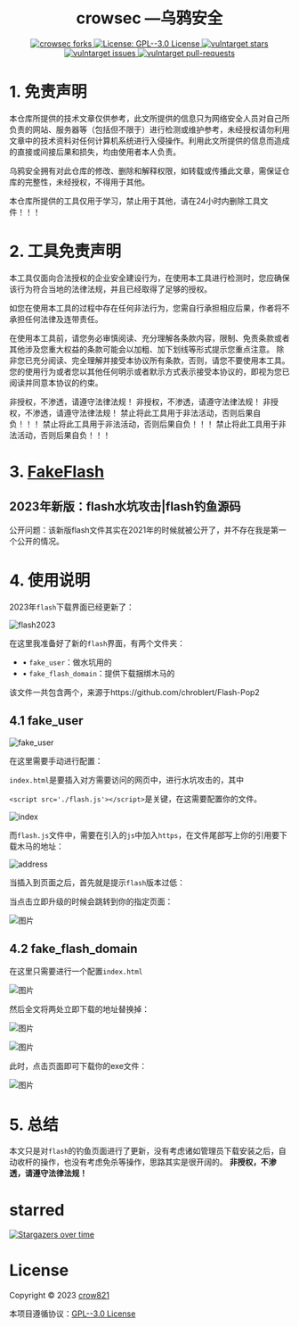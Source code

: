 <h1 align="center">crowsec —乌鸦安全</h1>

<p align="center">
  <a href="https://github.com/crow821/github-profile-readme-generator/fork" target="blank">
	<img src="https://img.shields.io/github/forks/crow821/FakeFlash?style=flat-square" alt="crowsec forks"/>
  </a>
  <a href="https://github.com/crow821/FakeFlash/blob/main/LICENSE" target="blank">
    <img alt="License: GPL--3.0 License" src="https://img.shields.io/github/license/crow821/Vulntarget" />
  </a>
  <a href="https://github.com/crow821/github-profile-readme-generator/stargazers" target="blank">
	<img src="https://img.shields.io/github/stars/crow821/FakeFlash?style=flat-square" alt="vulntarget stars"/>
  </a>
  <a href="https://github.com/crow821/github-profile-readme-generator/issues" target="blank">
	<img src="https://img.shields.io/github/issues/crow821/FakeFlash?style=flat-square" alt="vulntarget issues"/>
  </a>
  <a href="https://github.com/crow821/github-profile-readme-generator/pulls" target="blank">
	<img src="https://img.shields.io/github/issues-pr/crow821/FakeFlash?style=flat-square" alt="vulntarget pull-requests"/>
  </a>


# 1. 免责声明

本仓库所提供的技术文章仅供参考，此文所提供的信息只为网络安全人员对自己所负责的网站、服务器等（包括但不限于）进行检测或维护参考，未经授权请勿利用文章中的技术资料对任何计算机系统进行入侵操作。利用此文所提供的信息而造成的直接或间接后果和损失，均由使用者本人负责。

乌鸦安全拥有对此仓库的修改、删除和解释权限，如转载或传播此文章，需保证仓库的完整性，未经授权，不得用于其他。

本仓库所提供的工具仅用于学习，禁止用于其他，请在24小时内删除工具文件！！！

# 2. 工具免责声明

本工具仅面向合法授权的企业安全建设行为，在使用本工具进行检测时，您应确保该行为符合当地的法律法规，并且已经取得了足够的授权。

如您在使用本工具的过程中存在任何非法行为，您需自行承担相应后果，作者将不承担任何法律及连带责任。

在使用本工具前，请您务必审慎阅读、充分理解各条款内容，限制、免责条款或者其他涉及您重大权益的条款可能会以加粗、加下划线等形式提示您重点注意。 除非您已充分阅读、完全理解并接受本协议所有条款，否则，请您不要使用本工具。您的使用行为或者您以其他任何明示或者默示方式表示接受本协议的，即视为您已阅读并同意本协议的约束。


非授权，不渗透，请遵守法律法规！
非授权，不渗透，请遵守法律法规！
非授权，不渗透，请遵守法律法规！
禁止将此工具用于非法活动，否则后果自负！！！
禁止将此工具用于非法活动，否则后果自负！！！
禁止将此工具用于非法活动，否则后果自负！！！

# 3. [FakeFlash](https://github.com/crow821/FakeFlash)

## 2023年新版：flash水坑攻击|flash钓鱼源码

公开问题：该新版flash文件其实在2021年的时候就被公开了，并不存在我是第一个公开的情况。



# 4. 使用说明



2023年`flash`下载界面已经更新了：



![flash2023](Readme.assets/flash2023.png)



在这里我准备好了新的`flash`界面，有两个文件夹：

- • `fake_user`：做水坑用的
- • `fake_flash_domain`：提供下载捆绑木马的

该文件一共包含两个，来源于https://github.com/chroblert/Flash-Pop2

## 4.1 fake_user



![fake_user](Readme.assets/fake_user.png)





在这里需要手动进行配置：

`index.html`是要插入对方需要访问的网页中，进行水坑攻击的，其中

`<script src='./flash.js'></script>`是关键，在这需要配置你的文件。

![index](Readme.assets/index.png)



而`flash.js`文件中，需要在引入的`js`中加入`https`，在文件尾部写上你的引用要下载木马的地址：



![address](Readme.assets/address.png)



当插入到页面之后，首先就是提示`flash`版本过低：



当点击立即升级的时候会跳转到你的指定页面：

![图片](Readme.assets/640-20230209165337829.png)

## 4.2 fake_flash_domain

在这里只需要进行一个配置`index.html`

![图片](Readme.assets/640-20230209165337836.png)

然后全文将两处立即下载的地址替换掉：

![图片](Readme.assets/640-20230209165337706.png)

![图片](Readme.assets/640-20230209165337842.png)

此时，点击页面即可下载你的exe文件：

![图片](Readme.assets/640-20230209165337852.png)

# 5. 总结

本文只是对`flash`的钓鱼页面进行了更新，没有考虑诸如管理员下载安装之后，自动收杆的操作，也没有考虑免杀等操作，思路其实是很开阔的。
**非授权，不渗透，请遵守法律法规！**





# starred

[![Stargazers over time](https://starchart.cc/crow821/FakeFlash.svg)](https://starchart.cc/crow821/FakeFlash) 



# License

Copyright © 2023 [crow821](https://github.com/crow821)

本项目遵循协议：[GPL--3.0 License](https://github.com/crow821/crowsec/blob/master/LICENSE)

